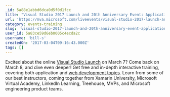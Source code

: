 ```yaml
---
_id: 5a88e1abbd6dca0d5f0d1fcc
title: "Visual Studio 2017 Launch and 20th Anniversary Event: Application Development"
url: 'https://mva.microsoft.com/liveevents/visual-studio-2017-launch-and-20th-anniversary-event-mobile-desktop-development'
category: events-training
slug: 'visual-studio-2017-launch-and-20th-anniversary-event-application-development'
user_id: 5a83ce59d6eb0005c4ecda2c
username: 'bill-s'
createdOn: '2017-03-04T09:16:43.000Z'
tags: []
---
```


Excited about the online <a href="https://launch.visualstudio.com/" target="_blank">Visual Studio Launch</a> on March 7? Come back on March 8, and dive even deeper! Get free and in-depth interactive training, covering both application and <a href="https://mva.microsoft.com/liveevents/visual-studio-2017-launch-and-20th-anniversary-event-web-development">web development topics</a>. Learn from some of our best instructors, coming together from Xamarin University, Microsoft Virtual Academy, LinkedIn Learning, Treehouse, MVPs, and Microsoft engineering product teams.
